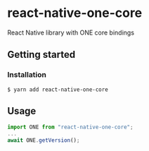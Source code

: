 # react-native-one-core

React Native library with ONE core bindings

## Getting started

### Installation

`$ yarn add react-native-one-core`

## Usage

```javascript
import ONE from "react-native-one-core";
...
await ONE.getVersion();
```

